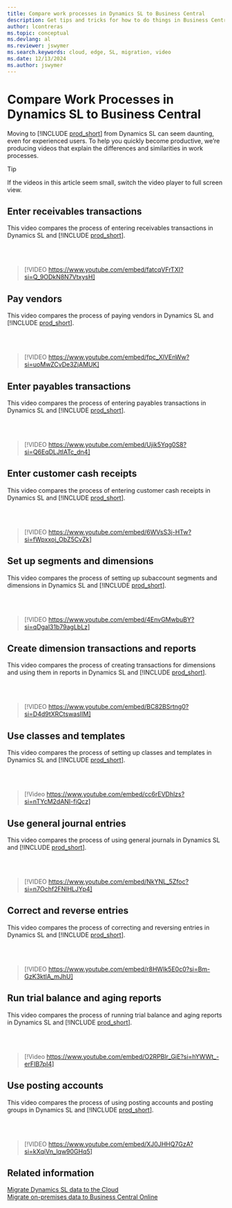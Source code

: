 ```yaml
---
title: Compare work processes in Dynamics SL to Business Central
description: Get tips and tricks for how to do things in Business Central online that you currently do in Dynamics SL.
author: lcontreras
ms.topic: conceptual
ms.devlang: al
ms.reviewer: jswymer
ms.search.keywords: cloud, edge, SL, migration, video
ms.date: 12/13/2024
ms.author: jswymer
---
```


# Compare Work Processes in Dynamics SL to Business Central

Moving to [!INCLUDE [prod_short](../includes/prod_short.md)] from Dynamics SL can seem daunting, even for experienced users. To help you quickly become productive, we’re producing videos that explain the differences and similarities in work processes.

> [!TIP]
> If the videos in this article seem small, switch the video player to full screen view.

## Enter receivables transactions

This video compares the process of entering receivables transactions in Dynamics SL and [!INCLUDE [prod_short](../includes/prod_short.md)].

<br><br>  

> [!VIDEO https://www.youtube.com/embed/fatcqVFrTXI?si=Q_9ODkN8N7VtxysH]

## Pay vendors

This video compares the process of paying vendors in Dynamics SL and [!INCLUDE [prod_short](../includes/prod_short.md)].

<br><br>  

> [!VIDEO https://www.youtube.com/embed/fpc_XlVEnWw?si=uoMwZCvDe3ZjAMUK]

## Enter payables transactions

This video compares the process of entering payables transactions in Dynamics SL and [!INCLUDE [prod_short](../includes/prod_short.md)].

<br><br>  

> [!VIDEO https://www.youtube.com/embed/Ujik5Yqg0S8?si=Q6EqDLJtlATc_dn4]

## Enter customer cash receipts

This video compares the process of entering customer cash receipts in Dynamics SL and [!INCLUDE [prod_short](../includes/prod_short.md)].

<br><br>  

> [!VIDEO https://www.youtube.com/embed/6WVsS3j-HTw?si=fWpxxoj_ObZ5CvZk]

## Set up segments and dimensions

This video compares the process of setting up subaccount segments and dimensions in Dynamics SL and [!INCLUDE [prod_short](../includes/prod_short.md)].

<br><br>

> [!VIDEO https://www.youtube.com/embed/4EnvGMwbuBY?si=qDgal31b79agLbLz]


## Create dimension transactions and reports

This video compares the process of creating transactions for dimensions and using them in reports in Dynamics SL and [!INCLUDE [prod_short](../includes/prod_short.md)].

<br><br>

> [!VIDEO https://www.youtube.com/embed/BC82BSrtng0?si=D4d9tXRCtswasIIM]


## Use classes and templates

This video compares the process of setting up classes and templates in Dynamics SL and [!INCLUDE [prod_short](../includes/prod_short.md)].

<br><br>

> [!Video https://www.youtube.com/embed/cc6rEVDhlzs?si=nTYcM2dANI-fiQcz]

## Use general journal entries

This video compares the process of using general journals in Dynamics SL and [!INCLUDE [prod_short](../includes/prod_short.md)].

<br><br>

> [!VIDEO https://www.youtube.com/embed/NkYNL_5Zfoc?si=n7Ochf2FNlHLJYp4]

## Correct and reverse entries

This video compares the process of correcting and reversing entries in Dynamics SL and [!INCLUDE [prod_short](../includes/prod_short.md)].

<br><br>

> [!VIDEO https://www.youtube.com/embed/r8HWIk5E0c0?si=Bm-GzK3ktlA_mJhU]

## Run trial balance and aging reports

This video compares the process of running trial balance and aging reports in Dynamics SL and [!INCLUDE [prod_short](../includes/prod_short.md)].

<br><br>

> [!Video https://www.youtube.com/embed/O2RPBlr_GiE?si=hYWWt_-erFIB7pI4]

## Use posting accounts

This video compares the process of using posting accounts and posting groups in Dynamics SL and [!INCLUDE [prod_short](../includes/prod_short.md)].

<br><br>

> [!VIDEO https://www.youtube.com/embed/XJ0JHHQ7GzA?si=kXqiVn_lqw90GHq5]

## Related information

[Migrate Dynamics SL data to the Cloud](migrate-dynamics-SL.md)  
[Migrate on-premises data to Business Central Online](migrate-data.md)
